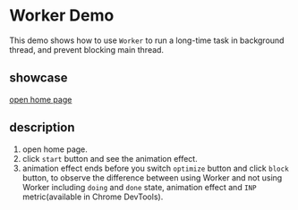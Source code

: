 # Worker Demo

This demo shows how to use `Worker` to run a long-time task in background thread, and prevent blocking main thread.

## showcase

[open home page](https://011015.github.io/study-space/worker/index.html)

## description

1. open home page.
2. click `start` button and see the animation effect.
3. animation effect ends before you switch `optimize` button and click `block` button, to observe the difference between using Worker and not using Worker including `doing` and `done` state, animation effect and `INP` metric(available in Chrome DevTools).
